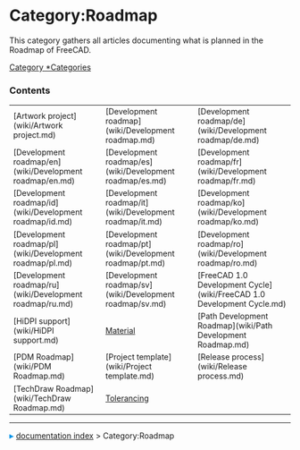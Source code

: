 # Category:Roadmap
This category gathers all articles documenting what is planned in the Roadmap of FreeCAD.

[Category   *Categories](Category_Categories.md)

### Contents

|     |     |     |
| --- | --- | --- |
| [Artwork project](wiki/Artwork project.md) | [Development roadmap](wiki/Development roadmap.md) | [Development roadmap/de](wiki/Development roadmap/de.md) |
| [Development roadmap/en](wiki/Development roadmap/en.md) | [Development roadmap/es](wiki/Development roadmap/es.md) | [Development roadmap/fr](wiki/Development roadmap/fr.md) |
| [Development roadmap/id](wiki/Development roadmap/id.md) | [Development roadmap/it](wiki/Development roadmap/it.md) | [Development roadmap/ko](wiki/Development roadmap/ko.md) |
| [Development roadmap/pl](wiki/Development roadmap/pl.md) | [Development roadmap/pt](wiki/Development roadmap/pt.md) | [Development roadmap/ro](wiki/Development roadmap/ro.md) |
| [Development roadmap/ru](wiki/Development roadmap/ru.md) | [Development roadmap/sv](wiki/Development roadmap/sv.md) | [FreeCAD 1.0 Development Cycle](wiki/FreeCAD 1.0 Development Cycle.md) |
| [HiDPI support](wiki/HiDPI support.md) | [Material](wiki/Material.md) | [Path Development Roadmap](wiki/Path Development Roadmap.md) |
| [PDM Roadmap](wiki/PDM Roadmap.md) | [Project template](wiki/Project template.md) | [Release process](wiki/Release process.md) |
| [TechDraw Roadmap](wiki/TechDraw Roadmap.md) | [Tolerancing](wiki/Tolerancing.md) |



---
![](images/Right_arrow.png) [documentation index](../README.md) > Category:Roadmap
